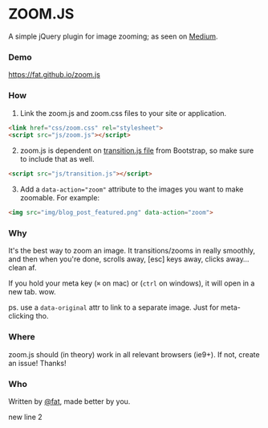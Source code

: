 # ZOOM.JS

A simple jQuery plugin for image zooming; as seen on [Medium](https://medium.com/designing-medium/image-zoom-on-medium-24d146fc0c20).

### Demo
https://fat.github.io/zoom.js

### How

1. Link the zoom.js and zoom.css files to your site or application.

  ```html
  <link href="css/zoom.css" rel="stylesheet">
  <script src="js/zoom.js"></script>
  ```

2. zoom.js is dependent on [transition.js file](https://raw.github.com/twbs/bootstrap/master/js/transition.js) from Bootstrap, so make sure to include that as well.

  ```html
  <script src="js/transition.js"></script>
  ```

3. Add a `data-action="zoom"` attribute to the images you want to make zoomable. For example:

  ```html
  <img src="img/blog_post_featured.png" data-action="zoom">
  ```


### Why

It's the best way to zoom an image. It transitions/zooms in really smoothly, and then when you're done, scrolls away, [esc] keys away, clicks away… clean af.

If you hold your meta key (`⌘` on mac) or (`ctrl` on windows), it will open in a new tab. wow.

ps. use a `data-original` attr to link to a separate image. Just for meta-clicking tho.


### Where

zoom.js should (in theory) work in all relevant browsers (ie9+). If not, create an issue! Thanks!


### Who

Written by <a href="//twitter.com/fat">@fat</a>, made better by you.


new line
2